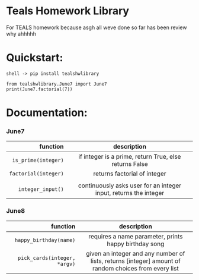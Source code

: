 # Teals Homework Library

For TEALS homework because asgh all weve done so far has been review why ahhhhh

# Quickstart:
```
shell -> pip install tealshwlibrary

from tealshwlibrary.June7 import June7
print(June7.factorial(7))
```

# Documentation:

### June7
| function        | description           
| ----------: |:-:| 
| `is_prime(integer)`      | if integer is a prime, return True, else returns False | 
| `factorial(integer)`     | returns factorial of integer
      |   
| `integer_input()` | continuously asks user for an integer input, returns the integer     |  

### June8
| function | description
| -: | :-: |
| `happy_birthday(name)`| requires a name parameter, prints happy birthday song
| `pick_cards(integer, *argv)` | given an integer and any number of lists, returns [integer] amount of random choices from every list
